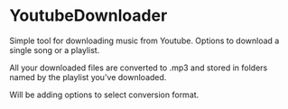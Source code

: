 # YoutubeDownloader

Simple tool for downloading music from Youtube.
Options to download a single song or a playlist.

All your downloaded files are converted to .mp3 and stored in folders named by the playlist you've downloaded.

Will be adding options to select conversion format.
